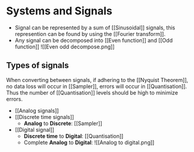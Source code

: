 # Systems and Signals
- Signal can be represented by a sum of [[Sinusoidal]] signals, this represention can be found by using the [[Fourier transform]].
- Any signal can be decomposed into [[Even function]] and [[Odd function]]
![[Even odd decompose.png]]

## Types of signals
When converting between signals, if adhering to the [[Nyquist Theorem]], no data loss will occur in [[Sampler]], errors will occur in [[Quantisation]]. Thus the number of [[Quantisation]] levels should be high to minimize errors.
- [[Analog signals]]
- [[Discrete time signals]]
	- **Analog** to **Discrete**: [[Sampler]]
- [[Digital signal]]
	- **Discrete time** to **Digital**: [[Quantisation]]
	- Complete **Analog** to **Digital**:
	![[Analog to digital.png]]

